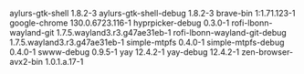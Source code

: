 aylurs-gtk-shell 1.8.2-3
aylurs-gtk-shell-debug 1.8.2-3
brave-bin 1:1.71.123-1
google-chrome 130.0.6723.116-1
hyprpicker-debug 0.3.0-1
rofi-lbonn-wayland-git 1.7.5.wayland3.r3.g47ae31eb-1
rofi-lbonn-wayland-git-debug 1.7.5.wayland3.r3.g47ae31eb-1
simple-mtpfs 0.4.0-1
simple-mtpfs-debug 0.4.0-1
swww-debug 0.9.5-1
yay 12.4.2-1
yay-debug 12.4.2-1
zen-browser-avx2-bin 1.0.1.a.17-1
